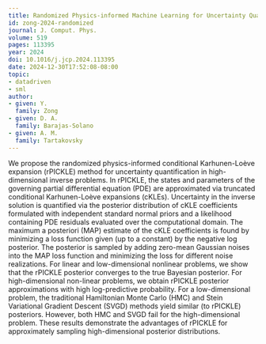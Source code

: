 ```yaml
---
title: Randomized Physics-informed Machine Learning for Uncertainty Quantification in High-dimensional Inverse Problems
id: zong-2024-randomized
journal: J. Comput. Phys.
volume: 519
pages: 113395
year: 2024
doi: 10.1016/j.jcp.2024.113395
date: 2024-12-30T17:52:08-08:00
topic:
- datadriven
- sml
author:
- given: Y.
  family: Zong
- given: D. A.
  family: Barajas-Solano
- given: A. M.
  family: Tartakovsky
---
```


We propose the randomized physics-informed conditional Karhunen-Loève expansion (rPICKLE) method for uncertainty quantification in high-dimensional inverse problems. In rPICKLE, the states and parameters of the governing partial differential equation (PDE) are approximated via truncated conditional Karhunen-Loève expansions (cKLEs). Uncertainty in the inverse solution is quantified via the posterior distribution of cKLE coefficients formulated with independent standard normal priors and a likelihood containing PDE residuals evaluated over the computational domain. The maximum a posteriori (MAP) estimate of the cKLE coefficients is found by minimizing a loss function given (up to a constant) by the negative log posterior. The posterior is sampled by adding zero-mean Gaussian noises into the MAP loss function and minimizing the loss for different noise realizations. For linear and low-dimensional nonlinear problems, we show that the rPICKLE posterior converges to the true Bayesian posterior. For high-dimensional non-linear problems, we obtain rPICKLE posterior approximations with high log-predictive probability. For a low-dimensional problem, the traditional Hamiltonian Monte Carlo (HMC) and Stein Variational Gradient Descent (SVGD) methods yield similar (to rPICKLE) posteriors. However, both HMC and SVGD fail for the high-dimensional problem. These results demonstrate the advantages of rPICKLE for approximately sampling high-dimensional posterior distributions.
